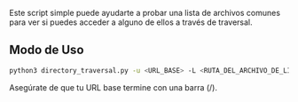 Este script simple puede ayudarte a probar una lista de archivos comunes para ver si puedes acceder a alguno de ellos a través de traversal.
## Modo de Uso
```bash
python3 directory_traversal.py -u <URL_BASE> -L <RUTA_DEL_ARCHIVO_DE_LISTA> -a "<USER_AGENT>"
```
Asegúrate de que tu URL base termine con una barra (/). 
